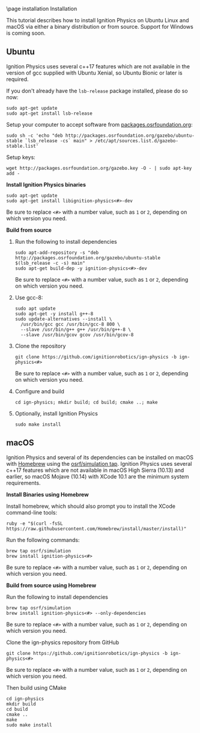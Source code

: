 \page installation Installation

This tutorial describes how to install Ignition Physics on Ubuntu Linux and macOS via either a binary distribution or from source. Support for Windows is coming soon.

## Ubuntu

Ignition Physics uses several c++17 features which are not available in the
version of gcc supplied with Ubuntu Xenial, so Ubuntu Bionic or later
is required.

If you don't already have the `lsb-release` package installed, please do so now:
```{.sh}
sudo apt-get update
sudo apt-get install lsb-release
```

Setup your computer to accept software from
[packages.osrfoundation.org](http://packages.osrfoundation.org):

```{.sh}
sudo sh -c 'echo "deb http://packages.osrfoundation.org/gazebo/ubuntu-stable `lsb_release -cs` main" > /etc/apt/sources.list.d/gazebo-stable.list'
```

Setup keys:

```{.sh}
wget http://packages.osrfoundation.org/gazebo.key -O - | sudo apt-key add -
```

**Install Ignition Physics binaries**

```{.sh}
sudo apt-get update
sudo apt-get install libignition-physics<#>-dev
```

Be sure to replace `<#>` with a number value, such as `1` or `2`, depending on which version you need.

**Build from source**

1. Run the following to install dependencies

    ```{.sh}
    sudo apt-add-repository -s "deb http://packages.osrfoundation.org/gazebo/ubuntu-stable $(lsb_release -c -s) main"
    sudo apt-get build-dep -y ignition-physics<#>-dev
    ```
    Be sure to replace `<#>` with a number value, such as `1` or `2`, depending on which version you need.


2. Use gcc-8:

    ```
    sudo apt update
    sudo apt-get -y install g++-8
    sudo update-alternatives --install \
      /usr/bin/gcc gcc /usr/bin/gcc-8 800 \
      --slave /usr/bin/g++ g++ /usr/bin/g++-8 \
      --slave /usr/bin/gcov gcov /usr/bin/gcov-8
    ```

3. Clone the repository

    ```
    git clone https://github.com/ignitionrobotics/ign-physics -b ign-physics<#>
    ```
    Be sure to replace `<#>` with a number value, such as `1` or `2`, depending on which version you need.


4. Configure and build

    ```
    cd ign-physics; mkdir build; cd build; cmake ..; make
    ```

5. Optionally, install Ignition Physics

    ```
    sudo make install
    ```

## macOS

Ignition Physics and several of its dependencies can be installed on macOS
with [Homebrew](http://brew.sh/) using the [osrf/simulation
tap](https://github.com/osrf/homebrew-simulation). Ignition Physics uses
several c++17 features which are not available in macOS High Sierra (10.13)
and earlier, so macOS Mojave (10.14) with XCode 10.1 are the minimum
system requirements.

**Install Binaries using Homebrew**

Install homebrew, which should also prompt you to install the XCode
command-line tools:

```{.sh}
ruby -e "$(curl -fsSL https://raw.githubusercontent.com/Homebrew/install/master/install)"
```

Run the following commands:

```{.sh}
brew tap osrf/simulation
brew install ignition-physics<#>
```
Be sure to replace `<#>` with a number value, such as `1` or `2`, depending on which version you need.


**Build from source using Homebrew**

Run the following to install dependencies
```{.sh}
brew tap osrf/simulation
brew install ignition-physics<#> --only-dependencies
```

Be sure to replace `<#>` with a number value, such as `1` or `2`, depending on which version you need.

Clone the ign-physics repository from GitHub
```{.sh}
git clone https://github.com/ignitionrobotics/ign-physics -b ign-physics<#>
```
Be sure to replace `<#>` with a number value, such as `1` or `2`, depending on which version you need.

Then build using CMake
```{.sh}
cd ign-physics
mkdir build
cd build
cmake ..
make
sudo make install
```
